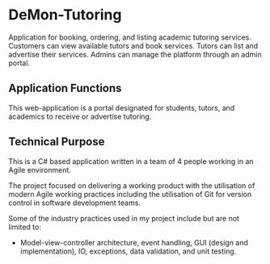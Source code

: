 # DeMon-Tutoring
Application for booking, ordering, and listing academic tutoring services. Customers can view available tutors and book services. Tutors can list and advertise their services. Admins can manage the platform through an admin portal.

Application Functions
----
This web-application is a portal designated for students, tutors, and academics to receive or advertise tutoring.

Technical Purpose
----
This is a C# based application written in a team of 4 people working in an Agile environment.

The project focused on delivering a working product with the utilisation of modern Agile working practices including the utilisation of Git for version control in software development teams. 

Some of the industry practices used in my project include but are not limited to:
- Model-view-controller architecture, event handling, GUI (design and implementation), IO, exceptions, data validation, and unit testing.

